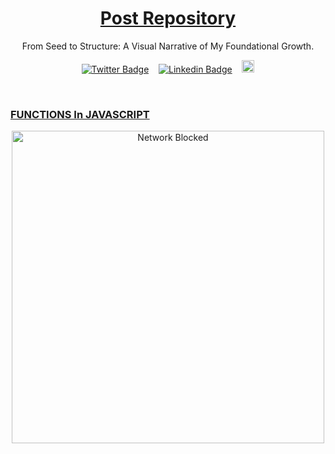 <a href="https://jeevanpandey-dev.hashnode.dev/">
  <h1 align="center">Post Repository</h1>
</a>

<p align="center">
  From Seed to Structure: A Visual Narrative of My Foundational Growth.
</p>

<div align= "center">

[![Twitter Badge](https://img.shields.io/badge/-@Jeevan__Pandey-1ca0f1?style=social&labelColor=red&logo=x&logoColor=black&link=https://x.com/Jeevan__Pandey)](https://x.com/Jeevan__Pandey) &nbsp;&nbsp; [![Linkedin Badge](https://img.shields.io/badge/@Jeevan__Pandey-0e76a8)](https://www.linkedin.com/in/jeevan-pandey-885b73324/) &nbsp;&nbsp; <img src="https://img.shields.io/static/v1?message=Youtube&logo=youtube&label=&color=FF0000&logoColor=white&labelColor=&style=for-the-badge" height="20" alt="youtube logo" /></div>


<br>

### [FUNCTIONS In JAVASCRIPT](https://blog.devwithjay.com/journey-of-data)

  <a href="https://jeevanpandey-dev.hashnode.dev/functions-in-javascript">
      <p align=center>
      <img width = "500px" alt="Network Blocked" src="/assets/1.png">
    <p>
  </a>


<br>
